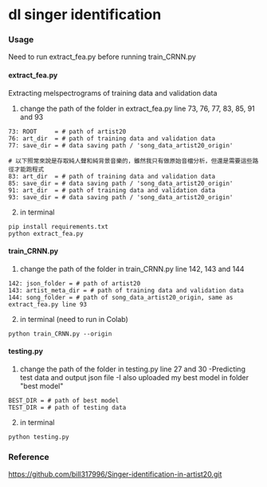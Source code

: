 # dl singer identification

### Usage
Need to run extract_fea.py before running train_CRNN.py
#### extract_fea.py
Extracting melspectrograms of training data and validation data 
1. change the path of the folder in extract_fea.py line 73, 76, 77, 83, 85, 91 and 93
```
73: ROOT     = # path of artist20
76: art_dir  = # path of training data and validation data
77: save_dir = # data saving path / 'song_data_artist20_origin'

# 以下照常來說是存取純人聲和純背景音樂的，雖然我只有做原始音檔分析，但還是需要這些路徑才能跑程式
83: art_dir  = # path of training data and validation data
85: save_dir = # data saving path / 'song_data_artist20_origin'
91: art_dir  = # path of training data and validation data
93: save_dir = # data saving path / 'song_data_artist20_origin'
```
2. in terminal
```
pip install requirements.txt
python extract_fea.py
```
#### train_CRNN.py
1. change the path of the folder in train_CRNN.py line 142, 143 and 144
```
142: json_folder = # path of artist20
143: artist_meta_dir = # path of training data and validation data
144: song_folder = # path of song_data_artist20_origin, same as extract_fea.py line 93
```
2. in terminal (need to run in Colab)
```
python train_CRNN.py --origin
```
#### testing.py
1. change the path of the folder in testing.py line 27 and 30
-Predicting test data and output json file
-I also uploaded my best model in folder "best model"
```
BEST_DIR = # path of best model
TEST_DIR = # path of testing data
```
2. in terminal
```
python testing.py
```

### Reference
https://github.com/bill317996/Singer-identification-in-artist20.git
